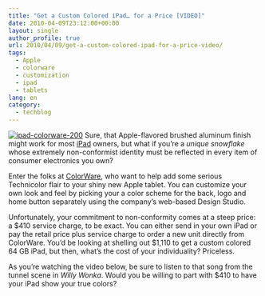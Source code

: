 ```yaml
---
title: "Get a Custom Colored iPad… for a Price [VIDEO]"
date: 2010-04-09T23:12:00+00:00
layout: single
author_profile: true
url: 2010/04/09/get-a-custom-colored-ipad-for-a-price-video/
tags:
  - Apple
  - colorware
  - customization
  - ipad
  - tablets
lang: en
category: 
  - techblog
---
```

[![ipad-colorware-200](http://lh6.ggpht.com/_vaUVXcmC3OI/S7-tWOOa0_I/AAAAAAAAB34/1N_SpD1o318/ipad-colorware-260_thumb%5B2%5D.jpg?imgmax=800 "ipad-colorware-200")](http://lh5.ggpht.com/_vaUVXcmC3OI/S7-tUBUxjHI/AAAAAAAAB30/l1HsiTiXjzQ/s1600-h/ipad-colorware-260%5B4%5D.jpg) Sure, that Apple-flavored brushed aluminum finish might work for most [iPad](http://mashable.com/2010/01/27/ipad/) owners, but what if you’re a _unique snowflake_ whose extremely non-conformist identity must be reflected in every item of consumer electronics you own? 

Enter the folks at [ColorWare](http://www.colorwarepc.com/p-228-ipad.aspx), who want to help add some serious Technicolor flair to your shiny new Apple tablet. You can customize your own look and feel by picking your a color scheme for the back, logo and home button separately using the company’s web-based Design Studio. 

Unfortunately, your commitment to non-conformity comes at a steep price: a $410 service charge, to be exact. You can either send in your own iPad or pay the retail price plus service charge to order a new unit directly from ColorWare. You’d be looking at shelling out $1,110 to get a custom colored 64 GB iPad, but then, what’s the cost of your individuality? Priceless. 

As you’re watching the video below, be sure to listen to that song from the tunnel scene in _Willy Wonka_. Would you be willing to part with $410 to have your iPad show your true colors?